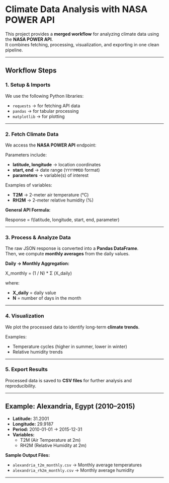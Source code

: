 #  Climate Data Analysis with NASA POWER API

This project provides a **merged workflow** for analyzing climate data using the **NASA POWER API**.  
It combines fetching, processing, visualization, and exporting in one clean pipeline.

---

##  Workflow Steps

### 1. Setup & Imports
We use the following Python libraries:
- `requests` → for fetching API data  
- `pandas` → for tabular processing  
- `matplotlib` → for plotting  

---

### 2. Fetch Climate Data
We access the **NASA POWER API** endpoint:

Parameters include:
- **latitude, longitude** → location coordinates  
- **start, end** → date range (`YYYYMMDD` format)  
- **parameters** → variable(s) of interest  

Examples of variables:
- **T2M** → 2-meter air temperature (°C)  
- **RH2M** → 2-meter relative humidity (%)  

**General API Formula:**

Response = f(latitude, longitude, start, end, parameter)

---

### 3. Process & Analyze Data

The raw JSON response is converted into a **Pandas DataFrame**.  
Then, we compute **monthly averages** from the daily values.

**Daily → Monthly Aggregation:**

X_monthly = (1 / N) * Σ (X_daily)

where:  
- **X_daily** = daily value  
- **N** = number of days in the month  

---

### 4. Visualization

We plot the processed data to identify long-term **climate trends**.

Examples:
- Temperature cycles (higher in summer, lower in winter)  
- Relative humidity trends  

---

### 5. Export Results

Processed data is saved to **CSV files** for further analysis and reproducibility.

---

##  Example: Alexandria, Egypt (2010–2015)

- **Latitude:** 31.2001  
- **Longitude:** 29.9187  
- **Period:** 2010-01-01 → 2015-12-31  
- **Variables:**  
  - T2M (Air Temperature at 2m)  
  - RH2M (Relative Humidity at 2m)  

**Sample Output Files:**
- `alexandria_t2m_monthly.csv` → Monthly average temperatures  
- `alexandria_rh2m_monthly.csv` → Monthly average humidity  

---

